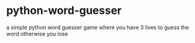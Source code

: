 # python-word-guesser
a simple python word guesser game where you have 3 lives to guess the word otherwise you lose
